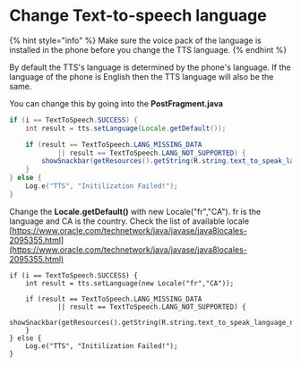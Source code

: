 # Change Text-to-speech language

{% hint style="info" %}
Make sure the voice pack of the language is installed in the phone before you change the TTS language.
{% endhint %}

By default the TTS's language is determined by the phone's language. If the language of the phone is English then the TTS language will also be the same.&#x20;

You can change this by going into the **PostFragment.java**&#x20;

```java
if (i == TextToSpeech.SUCCESS) {
    int result = tts.setLanguage(Locale.getDefault());

    if (result == TextToSpeech.LANG_MISSING_DATA
            || result == TextToSpeech.LANG_NOT_SUPPORTED) {
        showSnackbar(getResources().getString(R.string.text_to_speak_language_not_supported));
    }
} else {
    Log.e("TTS", "Initilization Failed!");
}
```

Change the ** Locale.getDefault()** with new Locale("fr","CA"). fr is the language and CA is the country. Check the list of available locale [https://www.oracle.com/technetwork/java/javase/java8locales-2095355.html](https://www.oracle.com/technetwork/java/javase/java8locales-2095355.html)

```
if (i == TextToSpeech.SUCCESS) {
    int result = tts.setLanguage(new Locale("fr","CA"));

    if (result == TextToSpeech.LANG_MISSING_DATA
            || result == TextToSpeech.LANG_NOT_SUPPORTED) {
        showSnackbar(getResources().getString(R.string.text_to_speak_language_not_supported));
    }
} else {
    Log.e("TTS", "Initilization Failed!");
}
```

 
